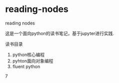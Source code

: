 # reading-nodes
reading nodes

这是一个面向python的读书笔记，基于jupyter进行实践.

读书目录
1. python核心编程
2. pyhton面向对象编程
3. fluent python


7
